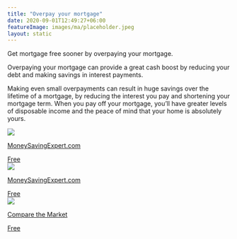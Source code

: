```yaml
---
title: "Overpay your mortgage"
date: 2020-09-01T12:49:27+06:00
featureImage: images/ma/placeholder.jpeg
layout: static
---
```


Get mortgage free sooner by overpaying your mortgage.

Overpaying your mortgage can provide a great cash boost by reducing your debt and making savings in interest payments.

Making even small overpayments can result in huge savings over the lifetime of a mortgage, by reducing the interest you pay and shortening your mortgage term. When you pay off your mortgage, you’ll have greater levels of disposable income and the peace of mind that your home is absolutely yours.

<a class="ma-link" href="https://www.moneysavingexpert.com/mortgages/mortgage-overpayment-calculator/"><div class="ma-card ma-card-Wealth"><div class="ma-icon"><img src ="/images/Icon-check - wealth - opacity.svg"/></div><div class="ma-name"><p>MoneySavingExpert.com</p></div><div class="ma-paid-text"><span>Free </span></div></div></a><a class="ma-link" href="https://www.moneysavingexpert.com/mortgages/mortgages-vs-savings/"><div class="ma-card ma-card-Wealth"><div class="ma-icon"><img src ="/images/Icon-check - wealth - opacity.svg"/></div><div class="ma-name"><p>MoneySavingExpert.com</p></div><div class="ma-paid-text"><span>Free </span></div></div></a><a class="ma-link" href="https://www.comparethemarket.com/mortgages/content/overpaying-your-mortgage/"><div class="ma-card ma-card-Wealth"><div class="ma-icon"><img src ="/images/Icon-check - wealth - opacity.svg"/></div><div class="ma-name"><p>Compare the Market</p></div><div class="ma-paid-text"><span>Free </span></div></div></a>  

<br/><br/>






